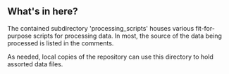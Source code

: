 ## What's in here?
The contained subdirectory 'processing_scripts' houses various fit-for-purpose scripts for processing data. In most, the source of the data being processed is listed in the comments.

As needed, local copies of the repository can use this directory to hold assorted data files.